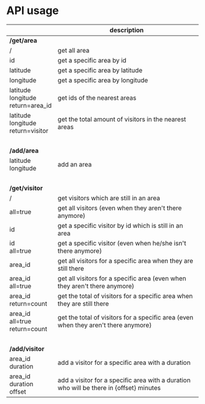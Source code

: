 # API usage

| | description|
|-----|-----|
|**/get/area**|
/ | get all area
id | get a specific area by id
latitude | get a specific area by latitude
longitude | get a specific area by longitude
latitude<br/>longitude<br/>return=area_id | get ids of the nearest areas
latitude<br/>longitude<br/>return=visitor | get the total amount of visitors in the nearest areas
|<br/>|
|**/add/area**|
latitude<br/>longitude | add an area
|<br/>|
|**/get/visitor**|
/ | get visitors which are still in an area
all=true | get all visitors (even when they aren't there anymore)
id | get a specific visitor by id which is still in an area
id<br/>all=true | get a specific visitor (even when he/she isn't there anymore)
area_id | get all visitors for a specific area when they are still there
area_id<br/>all=true | get all visitors for a specific area (even when they aren't there anymore)
area_id<br/>return=count | get the total of visitors for a specific area when they are still there
area_id<br/>all=true<br/>return=count | get the total of visitors for a specific area (even when they aren't there anymore)
|<br/>|
|**/add/visitor**|
area_id<br/>duration | add a visitor for a specific area with a duration
area_id<br/>duration<br/>offset | add a visitor for a specific area with a duration who will be there in {offset} minutes